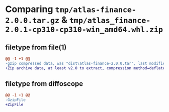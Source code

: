 # Comparing `tmp/atlas-finance-2.0.0.tar.gz` & `tmp/atlas_finance-2.0.1-cp310-cp310-win_amd64.whl.zip`

## filetype from file(1)

```diff
@@ -1 +1 @@
-gzip compressed data, was "dist\atlas-finance-2.0.0.tar", last modified: Fri May  5 03:25:11 2023, max compression
+Zip archive data, at least v2.0 to extract, compression method=deflate
```

## filetype from diffoscope

```diff
@@ -1 +1 @@
-GzipFile
+ZipFile
```

